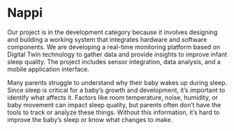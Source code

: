 # Nappi
Our project is in the development category because it involves designing and building a working system that integrates hardware and software components. We are developing a real-time monitoring platform based on Digital Twin technology to gather data and provide insights to improve infant sleep quality. The project includes sensor integration, data analysis, and a mobile application interface.

Many parents struggle to understand why their baby wakes up during sleep. Since sleep is critical for a baby’s growth and development, it’s important to identify what affects it. Factors like room temperature, noise, humidity, or baby movement can impact sleep quality, but parents often don’t have the tools to track or analyze these things. Without this information, it’s hard to improve the baby’s sleep or know what changes to make.
